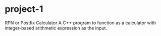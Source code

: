 # project-1
RPN or Postfix Calculator
A C++ program to function as a calculator with integer-based arithmetic expression as the input.
